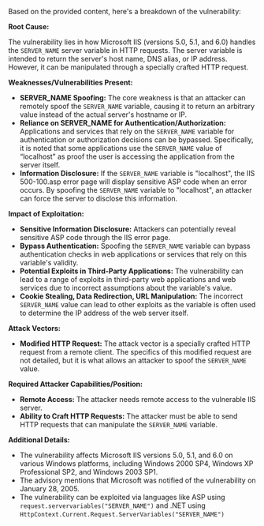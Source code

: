 Based on the provided content, here's a breakdown of the vulnerability:

**Root Cause:**

The vulnerability lies in how Microsoft IIS (versions 5.0, 5.1, and 6.0) handles the `SERVER_NAME` server variable in HTTP requests. The server variable is intended to return the server's host name, DNS alias, or IP address. However, it can be manipulated through a specially crafted HTTP request.

**Weaknesses/Vulnerabilities Present:**

*   **SERVER_NAME Spoofing:** The core weakness is that an attacker can remotely spoof the `SERVER_NAME` variable, causing it to return an arbitrary value instead of the actual server's hostname or IP.
*   **Reliance on SERVER_NAME for Authentication/Authorization:** Applications and services that rely on the `SERVER_NAME` variable for authentication or authorization decisions can be bypassed. Specifically, it is noted that some applications use the `SERVER_NAME` value of “localhost” as proof the user is accessing the application from the server itself. 
*   **Information Disclosure:** If the `SERVER_NAME` variable is "localhost", the IIS 500-100.asp error page will display sensitive ASP code when an error occurs. By spoofing the `SERVER_NAME` variable to "localhost", an attacker can force the server to disclose this information.

**Impact of Exploitation:**

*   **Sensitive Information Disclosure:** Attackers can potentially reveal sensitive ASP code through the IIS error page.
*   **Bypass Authentication:** Spoofing the `SERVER_NAME` variable can bypass authentication checks in web applications or services that rely on this variable's validity.
*   **Potential Exploits in Third-Party Applications:** The vulnerability can lead to a range of exploits in third-party web applications and web services due to incorrect assumptions about the variable's value.
*   **Cookie Stealing, Data Redirection, URL Manipulation:** The incorrect `SERVER_NAME` value can lead to other exploits as the variable is often used to determine the IP address of the web server itself.

**Attack Vectors:**

*   **Modified HTTP Request:** The attack vector is a specially crafted HTTP request from a remote client. The specifics of this modified request are not detailed, but it is what allows an attacker to spoof the `SERVER_NAME` value.

**Required Attacker Capabilities/Position:**

*   **Remote Access:** The attacker needs remote access to the vulnerable IIS server.
*   **Ability to Craft HTTP Requests:** The attacker must be able to send HTTP requests that can manipulate the `SERVER_NAME` variable.

**Additional Details:**

*   The vulnerability affects Microsoft IIS versions 5.0, 5.1, and 6.0 on various Windows platforms, including Windows 2000 SP4, Windows XP Professional SP2, and Windows 2003 SP1.
*   The advisory mentions that Microsoft was notified of the vulnerability on January 28, 2005.
*   The vulnerability can be exploited via languages like ASP using `request.servervariables("SERVER_NAME")` and .NET using `HttpContext.Current.Request.ServerVariables("SERVER_NAME")`